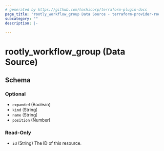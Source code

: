 ```yaml
---
# generated by https://github.com/hashicorp/terraform-plugin-docs
page_title: "rootly_workflow_group Data Source - terraform-provider-rootly"
subcategory: ""
description: |-
  
---
```


# rootly_workflow_group (Data Source)





<!-- schema generated by tfplugindocs -->
## Schema

### Optional

- `expanded` (Boolean)
- `kind` (String)
- `name` (String)
- `position` (Number)

### Read-Only

- `id` (String) The ID of this resource.


